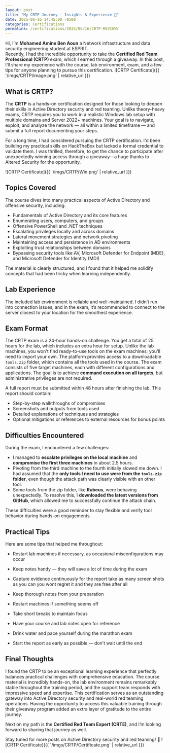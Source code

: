 ```yaml
---
layout: post
title: "My CRTP Journey – Insights & Experience 🚀"
date: 2025-06-16 14:45:00 -0500
categories: Certifications
permalink: /certifications/2025/06/16/CRTP-REVIEW/
---
```


Hi, I’m **Mohamed Amine Ben Aoun** a Network infrastructure and data security engineering student at ESPRIT.  
Recently, I had the incredible opportunity to take the **Certified Red Team Professional (CRTP)** exam, which I earned through a giveaway. In this post, I’ll share my experience with the course, lab environment, exam, and a few tips for anyone planning to pursue this certification.
![CRTP Certificate]({{ '/imgs/CRTP/image.png' | relative_url }})
## What is CRTP?

The **CRTP** is a hands-on certification designed for those looking to deepen their skills in Active Directory security and red teaming. Unlike theory-heavy exams, CRTP requires you to work in a realistic Windows lab setup with multiple domains and Server 2022+ machines. Your goal is to navigate, exploit, and analyze the network — all within a limited timeframe — and submit a full report documenting your steps.

For a long time, I had considered pursuing the CRTP certification. I'd been building my practical skills on HackTheBox but lacked a formal credential to validate them. I was thrilled, therefore, to get the chance to participate after unexpectedly winning access through a giveaway—a huge thanks to Altered Security for the opportunity.  

![CRTP Certificate]({{ '/imgs/CRTP/Win.png' | relative_url }})

## Topics Covered

The course dives into many practical aspects of Active Directory and offensive security, including:

- Fundamentals of Active Directory and its core features  
- Enumerating users, computers, and groups  
- Offensive PowerShell and .NET techniques  
- Escalating privileges locally and across domains  
- Lateral movement strategies and network pivoting  
- Maintaining access and persistence in AD environments  
- Exploiting trust relationships between domains  
- Bypassing security tools like AV, Microsoft Defender for Endpoint (MDE), and Microsoft Defender for Identity (MDI)

The material is clearly structured, and I found that it helped me solidify concepts that had been tricky when learning independently.

## Lab Experience

The included lab environment is reliable and well-maintained. I didn’t run into connection issues, and in the exam, it’s recommended to connect to the server closest to your location for the smoothest experience.

## Exam Format

The CRTP exam is a 24-hour hands-on challenge. You get a total of 25 hours for the lab, which includes an extra hour for setup. Unlike the lab machines, you won't find ready-to-use tools on the exam machines; you'll need to import your own. The platform provides access to a downloadable `tools.zip` folder, which contains all the tools used in the course. The exam consists of five target machines, each with different configurations and applications. The goal is to achieve **command execution on all targets**, but administrative privileges are not required.

A full report must be submitted within 48 hours after finishing the lab. This report should contain:

- Step-by-step walkthroughs of compromises  
- Screenshots and outputs from tools used  
- Detailed explanations of techniques and strategies  
- Optional mitigations or references to external resources for bonus points  

## Difficulties Encountered

During the exam, I encountered a few challenges:

- I managed to **escalate privileges on the local machine** and **compromise the first three machines** in about 2.5 hours.  
- Pivoting from the third machine to the fourth initially slowed me down. I had assumed that the **only tools I need to use were from the `tools.zip` folder**, even though the attack path was clearly visible with an other tool.  
- Some tools from the zip folder, like **Rubeus**, were behaving unexpectedly. To resolve this, I **downloaded the latest versions from GitHub**, which allowed me to successfully continue the attack chain.

These difficulties were a good reminder to stay flexible and verify tool behavior during hands-on engagements.


## Practical Tips
Here are some tips that helped me throughout:

- Restart lab machines if necessary, as occasional misconfigurations may occur  
- Keep notes handy — they will save a lot of time during the exam 
- Capture evidence continuously for the report take as many screen shots as you can you wont regret it and they are free after all 

- Keep thorough notes from your preparation  
- Restart machines if something seems off  
- Take short breaks to maintain focus  
- Have your course and lab notes open for reference  
- Drink water and pace yourself during the marathon exam  
- Start the report as early as possible — don’t wait until the end  

## Final Thoughts

I found the CRTP to be an exceptional learning experience that perfectly balances practical challenges with comprehensive education. The course material is incredibly hands-on, the lab environment remains remarkably stable throughout the training period, and the support team responds with impressive speed and expertise. This certification serves as an outstanding gateway into Active Directory security and real-world red teaming operations. Having the opportunity to access this valuable training through their giveaway program added an extra layer of gratitude to the entire journey.

Next on my path is the **Certified Red Team Expert (CRTE)**, and I’m looking forward to sharing that journey as well.

Stay tuned for more posts on Active Directory security and red teaming! 🚀
![CRTP Certificate]({{ '/imgs/CRTP/Certificate.png' | relative_url }})